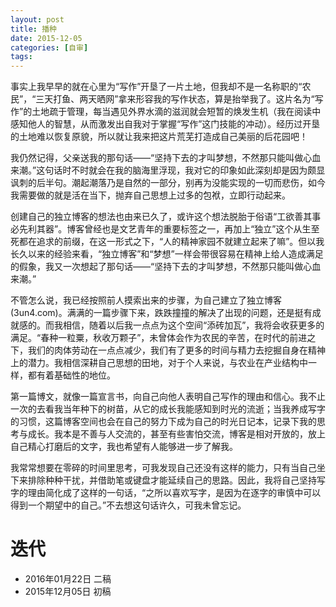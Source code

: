 ```yaml
---
layout: post
title: 播种
date: 2015-12-05
categories: [自审]
tags: 
---
```

事实上我早早的就在心里为“写作”开垦了一片土地，但我却不是一名称职的“农民”，“三天打鱼、两天晒网”拿来形容我的写作状态，算是抬举我了。这片名为“写作”的土地疏于管理，每当遇见外界水滴的滋润就会短暂的焕发生机（我在阅读中感知他人的智慧，从而激发出自我对于掌握“写作”这门技能的冲动）。经历过开垦的土地难以恢复原貌，所以就让我来把这片荒芜打造成自己美丽的后花园吧！

我仍然记得，父亲送我的那句话——“坚持下去的才叫梦想，不然那只能叫做心血来潮。”这句话时不时就会在我的脑海里浮现，我对它的印象如此深刻却是因为颇显讽刺的后半句。潮起潮落乃是自然的一部分，别再为没能实现的一切而悲伤，如今我需要做的就是活在当下，抛弃自己思想上过多的包袱，立即行动起来。

创建自己的独立博客的想法也由来已久了，或许这个想法脱胎于俗语“工欲善其事必先利其器”。博客曾经也是文艺青年的重要标签之一，再加上“独立”这个从生至死都在追求的前缀，在这一形式之下，“人的精神家园不就建立起来了嘛”。但以我长久以来的经验来看，“独立博客”和“梦想”一样会带很容易在精神上给人造成满足的假象，我又一次想起了那句话——“坚持下去的才叫梦想，不然那只能叫做心血来潮。”

不管怎么说，我已经按照前人摸索出来的步骤，为自己建立了独立博客(3un4.com)。满满的一篇步骤下来，跌跌撞撞的解决了出现的问题，还是挺有成就感的。而我相信，随着以后我一点点为这个空间“添砖加瓦”，我将会收获更多的满足。“春种一粒粟，秋收万颗子”，未曾体会作为农民的辛苦，在时代的前进之下，我们的肉体劳动在一点点减少，我们有了更多的时间与精力去挖掘自身在精神上的潜力。我相信深耕自己思想的田地，对于个人来说，与农业在产业结构中一样，都有着基础性的地位。

第一篇博文，就像一篇宣言书，向自己向他人表明自己写作的理由和信心。我不止一次的去看我当年种下的树苗，从它的成长我能感知到时光的流逝；当我养成写字的习惯，这篇博客空间也会在自己的努力下成为自己的时光日记本，记录下我的思考与成长。我本是不善与人交流的，甚至有些害怕交流，博客是相对开放的，放上自己精心打磨后的文字，我也希望有人能够进一步了解我。

我常常想要在零碎的时间里思考，可我发现自己还没有这样的能力，只有当自己坐下来排除种种干扰，并借助笔或键盘才能延续自己的思路。因此，我将自己坚持写字的理由简化成了这样的一句话，“之所以喜欢写字，是因为在逐字的审慎中可以得到一个期望中的自己。”不去想这句话许久，可我未曾忘记。

# 迭代

* 2016年01月22日 二稿
* 2015年12月05日  初稿

